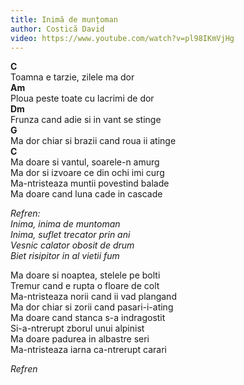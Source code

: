 ```yaml
---
title: Inimă de munțoman
author: Costică David
video: https://www.youtube.com/watch?v=pl98IKmVjHg
---
```


**C**  
Toamna e tarzie, zilele ma dor  
**Am**  
Ploua peste toate cu lacrimi de dor  
**Dm**  
Frunza cand adie si in vant se stinge  
**G**  
Ma dor chiar si brazii cand roua ii atinge  
**C**  
Ma doare si vantul, soarele-n amurg  
Ma dor si izvoare ce din ochi imi curg  
Ma-ntristeaza muntii povestind balade  
Ma doare cand luna cade in cascade  

*Refren:*  
*Inima, inima de muntoman*  
*Inima, suflet trecator prin ani*  
*Vesnic calator obosit de drum*  
*Biet risipitor in al vietii fum*  

Ma doare si noaptea, stelele pe bolti  
Tremur cand e rupta o floare de colt  
Ma-ntristeaza norii cand ii vad plangand  
Ma dor chiar si zorii cand pasari-i-ating  
Ma doare cand stanca s-a indragostit  
Si-a-ntrerupt zborul unui alpinist  
Ma doare padurea in albastre seri  
Ma-ntristeaza iarna ca-ntrerupt carari  

*Refren*
